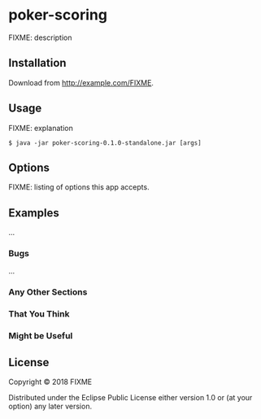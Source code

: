 # poker-scoring

FIXME: description

## Installation

Download from http://example.com/FIXME.

## Usage

FIXME: explanation

    $ java -jar poker-scoring-0.1.0-standalone.jar [args]

## Options

FIXME: listing of options this app accepts.

## Examples

...

### Bugs

...

### Any Other Sections
### That You Think
### Might be Useful

## License

Copyright © 2018 FIXME

Distributed under the Eclipse Public License either version 1.0 or (at
your option) any later version.
